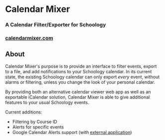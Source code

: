 # Calendar Mixer
### A Calendar Filter/Exporter for Schoology
### [calendarmixer.com](https://www.calendarmixer.com)
## About
Calendar Mixer's purpose is to provide an interface to filter events, export to a file, and add notifications to your Schoology calendar. In its current state, the existing Schoology calendar can only export *every* event, without alarms or filtering, unless you change the look of your personal calendar.

By providing both an alternative calendar viewer web app as well as an exportable iCalendar solution, Calendar Mixer is able to give additional features to your usual Schoology events.

Current additions:
- Filtering by Course ID
- Alerts for specific events
- Google Calendar Alerts support (with [external application](https://script.google.com/macros/s/AKfycbyURKhzXN8wQ1nwFUDmaj_nIf-aNzgzolNL_SGp6bNlxzBSjLU/exec))